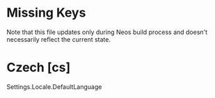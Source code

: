 # Missing Keys
Note that this file updates only during Neos build process and doesn't necessarily reflect the current state.

# Czech [cs]
Settings.Locale.DefaultLanguage  

